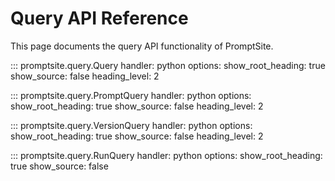 # Query API Reference

This page documents the query API functionality of PromptSite.

::: promptsite.query.Query
    handler: python
    options:
        show_root_heading: true
        show_source: false
        heading_level: 2

::: promptsite.query.PromptQuery
    handler: python
    options:
        show_root_heading: true
        show_source: false
        heading_level: 2

::: promptsite.query.VersionQuery
    handler: python
    options:
        show_root_heading: true
        show_source: false
        heading_level: 2

::: promptsite.query.RunQuery
    handler: python
    options:
        show_root_heading: true
        show_source: false